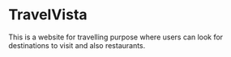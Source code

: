 # TravelVista
This is a website for travelling purpose where users can look for destinations to visit and also restaurants.

